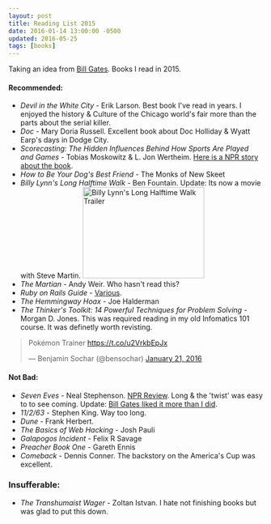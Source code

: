 ```yaml
---
layout: post
title: Reading List 2015
date: 2016-01-14 13:00:00 -0500
updated: 2016-05-25
tags: [books]
---
```

Taking an idea from [Bill Gates](https://www.gatesnotes.com/About-Bill-Gates/Best-Books-2015). Books I read in 2015.

#### Recommended:

* _Devil in the White City_ - Erik Larson. Best book I've read in years. I enjoyed the history & Culture of the Chicago world's fair more than the parts about the serial killer.
* _Doc_ - Mary Doria Russell. Excellent book about Doc Holliday & Wyatt Earp's days in Dodge City.
* _Scorecasting: The Hidden Influences Behind How Sports Are Played and Games_ - Tobias Moskowitz & L. Jon Wertheim. [Here is a NPR story about the book](http://www.npr.org/2011/01/29/133280133/scorecasting-the-new-freakonomics-of-sports).
* _How to Be Your Dog's Best Friend_ - The Monks of New Skeet
* _Billy Lynn's Long Halftime Walk_ - Ben Fountain. Update: Its now a movie with Steve Martin. <a href="http://www.youtube.com/watch?feature=player_embedded&v=oD5WhVcuxBo" target="_blank"><img src="http://img.youtube.com/vi/oD5WhVcuxBo/0.jpg" alt="Billy Lynn's Long Halftime Walk Trailer" width="240" height="180" border="0"/></a>
* _The Martian_ - Andy Weir. Who hasn't read this?
* _Ruby on Rails Guide_ - [Various](http://guides.rubyonrails.org/credits.html).
* _The Hemmingway Hoax_ - Joe Halderman
* _The Thinker's Toolkit: 14 Powerful Techniques for Problem Solving_ - Morgan D. Jones. This was required reading in my old Infomatics 101 course. It was definetly worth revisting.

<blockquote class="twitter-tweet" data-lang="en"><p lang="fr" dir="ltr">Pokémon Trainer <a href="https://t.co/u2VrkbEpJx">https://t.co/u2VrkbEpJx</a></p>&mdash; Benjamin Sochar (@bensochar) <a href="https://twitter.com/bensochar/status/690273647844540416">January 21, 2016</a></blockquote>
<script async src="//platform.twitter.com/widgets.js" charset="utf-8"></script>


#### Not Bad:

* _Seven Eves_ - Neal Stephenson. [NPR Review](http://www.npr.org/2015/05/20/407079232/seveneves-blows-up-the-moon-and-thats-just-the-beginning). Long & the 'twist' was easy to to see coming. Update: [Bill Gates liked it more than I did](https://www.gatesnotes.com/Books/Seveneves).
* _11/2/63_ - Stephen King. Way too long.
* _Dune_ - Frank Herbert.
* _The Basics of Web Hacking_ - Josh Pauli
* _Galapogos Incident_ - Felix R Savage
* _Preacher Book One_ - Gareth Ennis
* _Comeback_ - Dennis Conner. The backstory on the America's Cup was excellent.


### Insufferable:

* _The Transhumaist Wager_ - Zoltan Istvan. I hate not finishing books but was glad to put this down.
